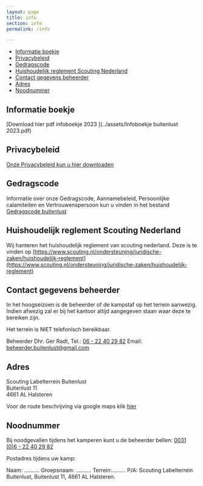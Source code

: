 ```yaml
---
layout: page
title: info
section: info
permalink: /info

---
```


- [Informatie boekje](#informatie-boekje)
- [Privacybeleid](#privacybeleid)
- [Gedragscode](#gedragscode)
- [Huishoudelijk reglement Scouting Nederland](#huishoudelijk-reglement-scouting-nederland)
- [Contact gegevens beheerder](#contact-gegevens-beheerder)
- [Adres](#adres)
- [Noodnummer](#noodnummer)


## Informatie boekje

[Download hier pdf infoboekje 2023 ](../assets/Infoboekje buitenlust 2023.pdf)

## Privacybeleid 

[Onze Privacybeleid kun u hier downloaden](../assets/PrivacybeleidV5.pdf)

## Gedragscode

Informatie over onze Gedragscode, Aannamebeleid, Persoonlijke calamiteiten en Vertrouwenspersoon kun u vinden in het bestand 
[Gedragscode buitenlust](../assets/Gedragscode%20Buitenlust.pdf)

## Huishoudelijk reglement Scouting Nederland

Wij hanteren het huishoudelijk reglement van scouting nederland. 
Deze is te vinden op [https://www.scouting.nl/ondersteuning/juridische-zaken/huishoudelijk-reglement](https://www.scouting.nl/ondersteuning/juridische-zaken/huishoudelijk-reglement)

## Contact gegevens beheerder

In het hoogseizoen is de beheerder of de kampstaf op het terrein aanwezig. Indien afwezig zal er bij het kantoor altijd aangegeven staan waar deze te bereiken zijn.

Het terrein is NIET telefonisch bereikbaar.  

Beheerder Dhr. Ger Radt,
Tel.: [06 - 22 40 29 82](tel:0622402982) Email: beheerder.buitenlust@gmail.com

## Adres

Scouting Labelterrein Buitenlust  
Buitenlust 11  
4661 AL Halsteren

Voor de route beschrijving via google maps klik [hier](https://www.google.nl/maps/place/Scouting+Labelterrein+Buitenlust/@51.5150386,4.2963654,15z/data=!4m8!1m2!2m1!1sbuitenlust,+halsteren!3m4!1s0x47c41334ebbdcd15:0xee193dfa9d4103e9!8m2!3d51.5125249!4d4.3058154?hl=nl)

## Noodnummer

Bij noodgevallen tijdens het kamperen kunt u de beheerder bellen:
 [0031 (0)6 - 22 40 29 82](tel:0031622402982)

Postadres tijdens uw kamp:

Naam: ..........   Groepsnaam: .......... Terrein:.........  P/A: Scouting Labelterrein Buitenlust, Buitenlust 11, 4661 AL Halsteren.


